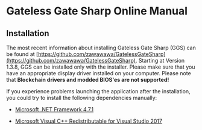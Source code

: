 # Gateless Gate Sharp Online Manual

## Installation

The most recent information about installing Gateless Gate Sharp (GGS) can be found at 
[https://github.com/zawawawa/GatelessGateSharp](https://github.com/zawawawa/GatelessGateSharp).
Starting at Version 1.3.8, GGS can be installed only with the installer. Please make sure that you have an appropriate display driver installed 
on your computer. Please note that **Blockchain drivers and modded BIOS'es are not supported!**

If you experience problems launching the application after the installation, you could try to install the following dependencies manually: 

* [Microsoft .NET Framework 4.7.1](https://www.microsoft.com/en-us/download/details.aspx?id=56116)

* [Microsoft Visual C++ Redistributable for Visual Studio 2017](https://aka.ms/vs/15/release/vc_redist.x64.exe)
